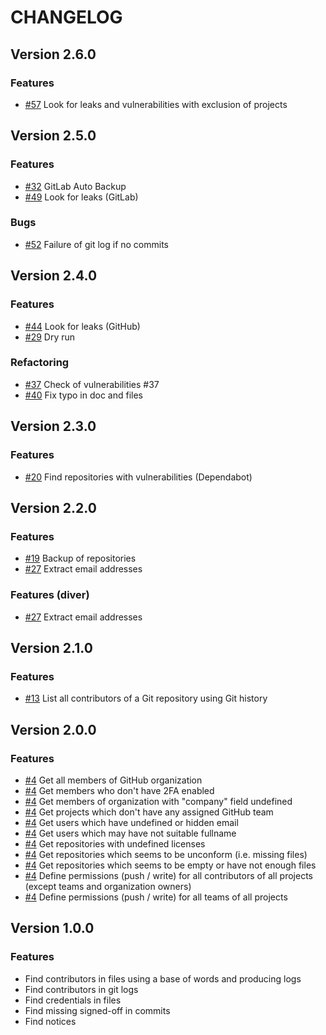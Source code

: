 # CHANGELOG

## Version 2.6.0

### Features

- [#57](https://github.com/Orange-OpenSource/floss-toolbox/issues/57)  Look for leaks and vulnerabilities with exclusion of projects

## Version 2.5.0

### Features

- [#32](https://github.com/Orange-OpenSource/floss-toolbox/issues/32) GitLab Auto Backup
- [#49](https://github.com/Orange-OpenSource/floss-toolbox/issues/49) Look for leaks (GitLab)

### Bugs

- [#52](https://github.com/Orange-OpenSource/floss-toolbox/issues/52) Failure of git log if no commits

## Version 2.4.0

### Features

- [#44](https://github.com/Orange-OpenSource/floss-toolbox/issues/44) Look for leaks (GitHub)
- [#29](https://github.com/Orange-OpenSource/floss-toolbox/issues/29) Dry run

### Refactoring

- [#37](https://github.com/Orange-OpenSource/floss-toolbox/issues/37) Check of vulnerabilities #37
- [#40](https://github.com/Orange-OpenSource/floss-toolbox/issues/40) Fix typo in doc and files

## Version 2.3.0

### Features

- [#20](https://github.com/Orange-OpenSource/floss-toolbox/issues/20) Find repositories with vulnerabilities (Dependabot)

## Version 2.2.0

### Features

- [#19](https://github.com/Orange-OpenSource/floss-toolbox/issues/19) Backup of repositories
- [#27](https://github.com/Orange-OpenSource/floss-toolbox/issues/27) Extract email addresses

### Features (diver)

- [#27](https://github.com/Orange-OpenSource/floss-toolbox/issues/27) Extract email addresses

## Version 2.1.0

### Features

- [#13](https://github.com/Orange-OpenSource/floss-toolbox/issues/13) List all contributors of a Git repository using Git history

## Version 2.0.0

### Features

- [#4](https://github.com/Orange-OpenSource/floss-toolbox/issues/4) Get all members of GitHub organization
- [#4](https://github.com/Orange-OpenSource/floss-toolbox/issues/4) Get members who don't have 2FA enabled
- [#4](https://github.com/Orange-OpenSource/floss-toolbox/issues/4) Get members of organization with "company" field undefined
- [#4](https://github.com/Orange-OpenSource/floss-toolbox/issues/4) Get projects which don't have any assigned GitHub team
- [#4](https://github.com/Orange-OpenSource/floss-toolbox/issues/4) Get users which have undefined or hidden email
- [#4](https://github.com/Orange-OpenSource/floss-toolbox/issues/4) Get users which may have not suitable fullname
- [#4](https://github.com/Orange-OpenSource/floss-toolbox/issues/4) Get repositories with undefined licenses
- [#4](https://github.com/Orange-OpenSource/floss-toolbox/issues/4) Get repositories which seems to be unconform (i.e. missing files)
- [#4](https://github.com/Orange-OpenSource/floss-toolbox/issues/4) Get repositories which seems to be empty or have not enough files
- [#4](https://github.com/Orange-OpenSource/floss-toolbox/issues/4) Define permissions (push / write) for all contributors of all projects (except teams and organization owners)
- [#4](https://github.com/Orange-OpenSource/floss-toolbox/issues/4) Define permissions (push / write) for all teams of all projects

## Version 1.0.0

### Features

- Find contributors in files using a base of words and producing logs
- Find contributors in git logs
- Find credentials in files
- Find missing signed-off in commits
- Find notices